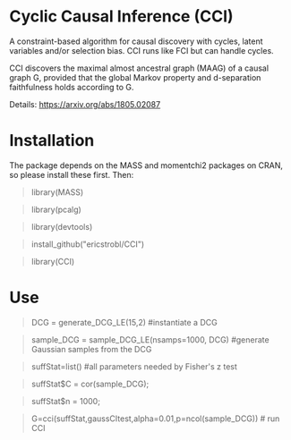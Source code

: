 # Cyclic Causal Inference (CCI)

A constraint-based algorithm for causal discovery with cycles, latent variables and/or selection bias. CCI runs like FCI but can handle cycles.

CCI discovers the maximal almost ancestral graph (MAAG) of a causal graph G, provided that the global Markov property and d-separation faithfulness holds according to G.

Details: https://arxiv.org/abs/1805.02087

# Installation

The package depends on the MASS and momentchi2 packages on CRAN, so please install these first. Then:

> library(MASS)

> library(pcalg)

> library(devtools)

> install_github("ericstrobl/CCI")

> library(CCI)

# Use
> DCG = generate_DCG_LE(15,2) #instantiate a DCG

> sample_DCG = sample_DCG_LE(nsamps=1000, DCG) #generate Gaussian samples from the DCG

> suffStat=list() #all parameters needed by Fisher's z test

> suffStat$C = cor(sample_DCG);

> suffStat$n = 1000;

> G=cci(suffStat,gaussCItest,alpha=0.01,p=ncol(sample_DCG)) # run CCI

